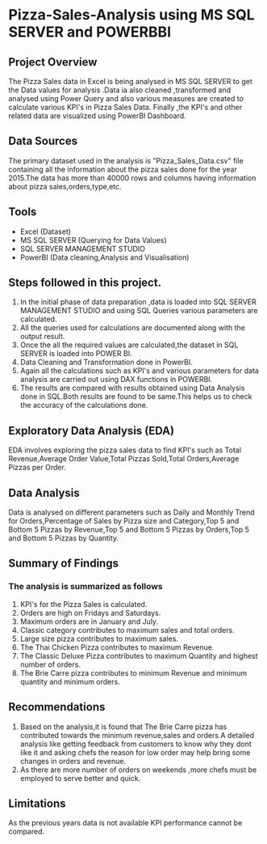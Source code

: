 # Pizza-Sales-Analysis using MS SQL SERVER and POWERBBI

## Project Overview
The Pizza Sales data in Excel is being analysed in MS SQL SERVER to get the Data values for analysis .Data ia also cleaned ,transformed and analysed using Power Query and also various measures are created to calculate various KPI's in Pizza Sales Data.
Finally ,the KPI's and other related data are visualized using PowerBI Dashboard.

## Data Sources
The primary dataset used in the analysis is "Pizza_Sales_Data.csv" file containing all the information about the pizza sales done for the year 2015.The data has more than 40000 rows and columns having information about pizza sales,orders,type,etc.

## Tools
- Excel (Dataset)
- MS SQL SERVER (Querying for Data Values)
- SQL SERVER MANAGEMENT STUDIO
- PowerBI (Data cleaning,Analysis and Visualisation)
  
## Steps followed in this project.
  1. In the initial phase of data preparation ,data is loaded into SQL SERVER MANAGEMENT STUDIO and using SQL Queries various parameters are calculated.
  2. All the queries used for calculations are documented along with the output result.
  3. Once the all the required values are calculated,the dataset in SQL SERVER is loaded into POWER BI.
  4. Data Cleaning and Transformation done in PowerBI.
  5. Again all the calculations such as KPI's and various parameters for data analysis are carried out using DAX functions in POWERBI.
  6. The results are compared with results obtained using Data Analysis done in SQL.Both results are found to be same.This helps us to check the accuracy of the calculations done.

## Exploratory Data Analysis (EDA)

EDA involves exploring the pizza sales data to find KPI's such as Total Revenue,Average Order Value,Total Pizzas Sold,Total Orders,Average Pizzas per Order.

## Data Analysis
Data is analysed on different parameters such as Daily and Monthly Trend for Orders,Percentage of Sales by Pizza size and Category,Top 5 and Bottom 5 Pizzas by Revenue,Top 5 and Bottom 5 Pizzas by Orders,Top 5 and Bottom 5 Pizzas by Quantity.

## Summary of Findings
###  The analysis is summarized as follows

1. KPI's for the Pizza Sales is calculated.
2. Orders are high on Fridays and Saturdays.
3. Maximum orders are in  January and July.
4. Classic category contributes to maximum sales and total orders.
5. Large size pizza contributes to maximum sales.
6. The Thai Chicken Pizza contributes to maximum Revenue.
7. The Classic Deluxe Pizza contributes to maximum Quantity and highest number of orders.
8. The Brie Carre pizza contributes to minimum Revenue and minimum quantity and minimum orders.

## Recommendations
1. Based on the analysis,it is found that The Brie Carre pizza has contributed towards the minimum revenue,sales and orders.A detailed analysis like getting feedback from customers to know why they dont like it and asking chefs the reason for low order may help bring some changes in orders and revenue.
2. As there are more number of orders on weekends ,more chefs must be employed to serve better and quick.

## Limitations
As the previous years data is not available KPI performance cannot be compared.


